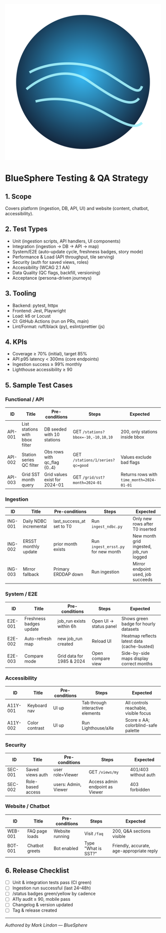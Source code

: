 ![BlueSphere](/frontend/bluesphere-site/public/brand/logo.svg)

# BlueSphere Testing & QA Strategy

## 1. Scope
Covers platform (ingestion, DB, API, UI) and website (content, chatbot, accessibility).

## 2. Test Types
- Unit (ingestion scripts, API handlers, UI components)
- Integration (ingestion → DB → API → map)
- System/E2E (auto-update cycle, freshness badges, story mode)
- Performance & Load (API throughput, tile serving)
- Security (auth for saved views, roles)
- Accessibility (WCAG 2.1 AA)
- Data Quality (QC flags, backfill, versioning)
- Acceptance (persona-driven journeys)

## 3. Tooling
- Backend: pytest, httpx
- Frontend: Jest, Playwright
- Load: k6 or Locust
- CI: GitHub Actions (run on PRs, main)
- Lint/Format: ruff/black (py), eslint/prettier (js)

## 4. KPIs
- Coverage ≥ 70% (initial), target 85%
- API p95 latency < 300ms (core endpoints)
- Ingestion success ≥ 99% monthly
- Lighthouse accessibility ≥ 90

## 5. Sample Test Cases

### Functional / API
| ID | Title | Pre-conditions | Steps | Expected |
|---|---|---|---|---|
| API-001 | List stations with bbox filter | DB seeded with 10 stations | GET `/stations?bbox=-10,-10,10,10` | 200, only stations inside bbox |
| API-002 | Station series QC filter | Obs rows with qc_flag {0..4} | GET `/stations/1/series?qc=good` | Values exclude bad flags |
| API-003 | Grid SST month query | Grid values exist for 2024-01 | GET `/grid/sst?month=2024-01` | Returns rows with `time_month=2024-01-01` |

### Ingestion
| ID | Title | Pre-conditions | Steps | Expected |
|---|---|---|---|---|
| ING-001 | Daily NDBC incremental | last_success_at set to T0 | Run `ingest_ndbc.py` | Only new rows after T0 inserted |
| ING-002 | ERSST monthly update | prior month exists | Run `ingest_ersst.py` for new month | New month grid ingested, job_run logged |
| ING-003 | Mirror fallback | Primary ERDDAP down | Run ingestion | Mirror endpoint used, job succeeds |

### System / E2E
| ID | Title | Pre-conditions | Steps | Expected |
|---|---|---|---|---|
| E2E-001 | Freshness badges update | job_run exists within 6h | Open UI → status panel | Shows green badge for hourly datasets |
| E2E-002 | Auto-refresh map | new job_run created | Reload UI | Heatmap reflects latest data (cache-busted) |
| E2E-003 | Compare mode | Grid data for 1985 & 2024 | Open compare view | Side-by-side maps display correct months |

### Accessibility
| ID | Title | Pre-conditions | Steps | Expected |
|---|---|---|---|---|
| A11Y-001 | Keyboard nav | UI up | Tab through interactive elements | All controls reachable, visible focus |
| A11Y-002 | Color contrast | UI up | Run Lighthouse/aXe | Score ≥ AA; colorblind-safe palette |

### Security
| ID | Title | Pre-conditions | Steps | Expected |
|---|---|---|---|---|
| SEC-001 | Saved views auth | user role=Viewer | GET `/views/my` | 401/403 without auth |
| SEC-002 | Role-based access | users: Admin, Viewer | Access admin endpoint as Viewer | 403 forbidden |

### Website / Chatbot
| ID | Title | Pre-conditions | Steps | Expected |
|---|---|---|---|---|
| WEB-001 | FAQ page loads | Website running | Visit `/faq` | 200, Q&A sections visible |
| BOT-001 | Chatbot greets | Bot enabled | Type "What is SST?" | Friendly, accurate, age-appropriate reply |

## 6. Release Checklist
- [ ] Unit & integration tests pass (CI green)
- [ ] Ingestion run successful (last 24–48h)
- [ ] /status badges green/yellow by cadence
- [ ] A11y audit ≥ 90, mobile pass
- [ ] Changelog & version updated
- [ ] Tag & release created

---
*Authored by Mark Lindon — BlueSphere*
